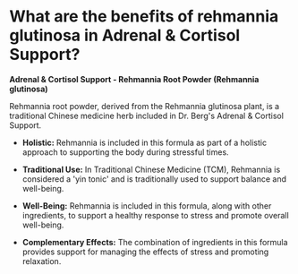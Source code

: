 # What are the benefits of rehmannia glutinosa in Adrenal & Cortisol Support?

**Adrenal & Cortisol Support - Rehmannia Root Powder (Rehmannia glutinosa)**  

Rehmannia root powder, derived from the Rehmannia glutinosa plant, is a traditional Chinese medicine herb included in Dr. Berg's Adrenal & Cortisol Support.  

- **Holistic:** Rehmannia is included in this formula as part of a holistic approach to supporting the body during stressful times. 

- **Traditional Use:** In Traditional Chinese Medicine (TCM), Rehmannia is considered a 'yin tonic' and is traditionally used to support balance and well-being. 

- **Well-Being:** Rehmannia is included in this formula, along with other ingredients, to support a healthy response to stress and promote overall well-being. 

- **Complementary Effects:** The combination of ingredients in this formula provides support for managing the effects of stress and promoting relaxation.